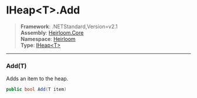 # IHeap\<T>.Add

> **Framework**: .NETStandard,Version=v2.1  
> **Assembly**: [Heirloom.Core][0]  
> **Namespace**: [Heirloom][0]  
> **Type**: [IHeap\<T>][1]

--------------------------------------------------------------------------------

### Add(T)

Adds an item to the heap.

```cs
public bool Add(T item)
```

[0]: ../Heirloom.Core.md
[1]: Heirloom.IHeap[T].md
